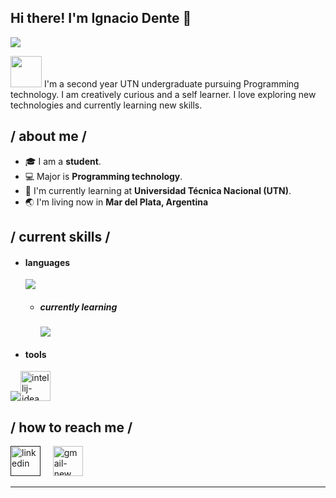 ## Hi there! I'm Ignacio Dente 👋
<p align="left">
 <img src="https://readme-typing-svg.herokuapp.com/?lines=Welcome+to+my+GitHub+Profile!&center=true&width=360&height=30">
</p>
<picture><img src = "https://github.com/7oSkaaa/7oSkaaa/blob/main/Images/about_me.gif?raw=true" width = 50px></picture> 
I'm a second year UTN undergraduate pursuing Programming technology. I am creatively curious and a self learner. I love exploring new technologies and currently learning new skills. 
<h2> / about me /</h2>

- 🎓 I am a **student**.
- 💻 Major is **Programming technology**.
- 🌱 I'm currently learning at **Universidad Técnica Nacional (UTN)**.
- 🌏 I'm living now in **Mar del Plata, Argentina** 
  
<h2> / current skills / </h2>
  
- <h4> languages </h4>
  <img src="https://img.icons8.com/color/48/4a90e2/c-programming.png"/>
  
  - <h5> currently learning </h5>
    <img src="https://img.icons8.com/color/48/4a90e2/java-coffee-cup-logo--v1.png"/>

- <h4> tools </h4>
<img src="https://img.icons8.com/color/48/4a90e2/visual-studio-code-2019.png"/><img width="48" height="48" src="https://img.icons8.com/color/48/intellij-idea.png" alt="intellij-idea"/>



<h2> / how to reach me / </h2>

<a href=""><img width="48" height="48" src="https://img.icons8.com/fluency/48/linkedin.png" alt="linkedin"/></a>&nbsp;&nbsp;&nbsp;&nbsp;
<a href="mailto:ignacioprogramando@gmail.com"><img width="48" height="48" src="https://img.icons8.com/color/48/gmail-new.png" alt="gmail-new"/></a>&nbsp;&nbsp;&nbsp;&nbsp;
<hr>

